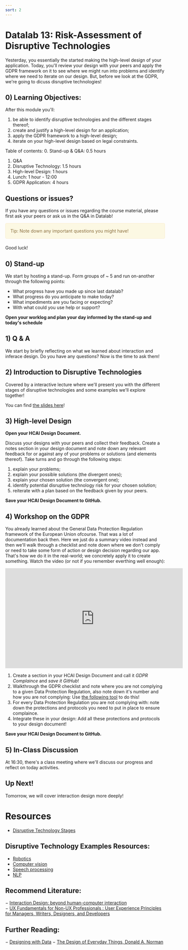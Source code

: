 ```yaml
---
sort: 2
---
```


# Datalab 13: Risk-Assessment of Disruptive Technologies
Yesterday, you essentially the started making the high-level design of your application. Today, you'll review your design with your peers and apply the GDPR framework on it to see where we might run into problems and identify where we need to iterate on our design. But, before we look at the GDPR, we're going to dicuss disruptive technologies!


## 0) Learning Objectives:
After this module you'll:
1. be able to identify disruptive technologies and the different stages thereof;
2. create and justify a high-level design for an application;
3. apply the GDPR framework to a high-level design;
4. iterate on your high-level design based on legal constraints.

Table of contents:
0. Stand-up & Q&A: 0.5 hours
1. Q&A
2. Disruptive Technology: 1.5 hours
3. High-level Design: 1 hours
4. Lunch: 1 hour - 12:00
5. GDPR Application: 4 hours


## Questions or issues?
If you have any questions or issues regarding the course material, please first ask your peers or ask us in the Q&A in Datalab!

<div style="padding: 15px; border: 1px solid transparent; border-color: transparent; margin-bottom: 20px; border-radius: 4px; color: #8a6d3b;; background-color: #fcf8e3; border-color: #faebcc;">
Tip: Note down any important questions you might have!
 </div>

Good luck!

## 0) Stand-up
We start by hosting a stand-up. Form groups of ~ 5 and run on-another through the following points:
- What progress have you made up since last datalab?
- What progress do you anticipate to make today?
- What impediments are you facing or expecting?
- With what could you use help or support?

**Open your worklog and plan your day informed by the stand-up and today's schedule**

## 1) Q & A
We start by briefly reflecting on what we learned about interaction and inferace design. Do you have any questions? Now is the time to ask them!

## 2) Introduction to Disruptive Technologies
Covered by a interactive lecture where we'll present you with the different stages of disruptive technologies and some examples we'll explore together!

You can find [the slides here](www.google.com )!

## 3) High-level Design
**Open your HCAI Design Document.**

Discuss your designs with your peers and collect their feedback. Create a notes section in your design document and note down any relevant feedback for or against any of your problems or solutions (and elements thereof). Take turns and go through the following steps:
1. explain your problems;
2. explain your possible solutions (the divergent ones);
3. explain your chosen solution (the convergent one);
4. identify potential disruptive technology risk for your chosen solution;
5. reiterate with a plan based on the feedback given by your peers.

**Save your HCAI Design Document to GitHub.**

## 4) Workshop on the GDPR
You already learned about the General Data Protection Regulation framework of the European Union ofcourse. That was a lot of documentation back then. Here we just do a summary video instead and then we'll walk through a checklist and note down where we don't comply or need to take some form of action or design decision regarding our app. That's how we do it in the real-world; we concretely apply it to create something. Watch the video (or not if you remember everthing well enough):
<iframe width="560" height="315" src="https://www.youtube.com/embed/Assdm6fIHlE" title="YouTube video player" frameborder="0" allow="accelerometer; autoplay; clipboard-write; encrypted-media; gyroscope; picture-in-picture" allowfullscreen></iframe>

1. Create a section in your HCAI Design Document and call it *GDPR Complaince* and *save it GitHub*!
2. Walkthrough the GDPR checklist and note where you are not complying to a given Data Protection Regulation, also note down it's number and how you are not complying:
Use [the following tool](https://gdpr.eu/checklist/) to do this!
3. For every Data Protection Regulation you are not complying with: note down the protections and protocols you need to put in place to ensure complaince.
4. Integrate these in your design: Add all these protections and protocols to your design document!

**Save your HCAI Design Document to GitHub.**

## 5) In-Class Discussion
At 16:30, there's a class meeting where we'll discuss our progress and reflect on today activities.

## Up Next!
Tomorrow, we will cover interaction design more deeply!


# Resources
- [Disruptive Technology Stages](www.google.com)

## Disruptive Technology Examples Resources:
- [Robotics](https://www.roboticsbusinessreview.com/news/5-industries-that-robotics-have-disrupted-drastically/)
- [Computer vision](https://www.logikk.com/articles/disruptive-computer-vision-applications/#:~:text=Computer%20Vision's%20Disruptive%20Impact&text=Computer%20vision%20technology%20is%20still,work%2C%20travel%2C%20and%20live)
- [Speech processing](https://meticulousblog.org/top-10-companies-in-speech-and-voice-recognition-market/)
- [NLP](https://www.europeanbusinessreview.com/natural-language-processing-nlp-applications-in-business/)

## Recommend Literature:
−	[Interaction Design: beyond human-computer interaction](https://login.proxy1.dom1.nhtv.nl/login?url=https://search.ebscohost.com/login.aspx?direct=true&db=cat01829a&AN=buas.303541695&site=eds-live)   
−	[UX Fundamentals for Non-UX Professionals : User Experience Principles for Managers, Writers, Designers, and Developers](https://login.proxy1.dom1.nhtv.nl/login?url=https://search.ebscohost.com/login.aspx?direct=true&db=edsebk&AN=1892077&site=eds-live)

## Further Reading:
−	[Designing with Data](http://shop.oreilly.com/product/0636920026228.do)
−	[The Design of Everyday Things, Donald A. Norman](https://login.proxy1.dom1.nhtv.nl/login?url=https://search.ebscohost.com/login.aspx?direct=true&db=cat01829a&AN=buas.393706974&site=eds-live)

